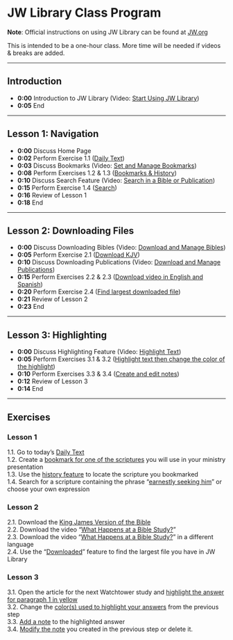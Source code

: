 # JW Library Class Program

**Note**: Official instructions on using JW Library can be found at [JW.org](http://www.jw.org/en/online-help/jw-library/)

This is intended to be a one-hour class. More time will be needed if videos & breaks are added.

---

## Introduction
- **0:00** Introduction to JW Library (Video: [Start Using JW Library](http://www.jw.org/en/online-help/jw-library/))
- **0:05** End

---

## Lesson 1: Navigation
- **0:00** Discuss Home Page
- **0:02** Perform Exercise 1.1 ([Daily Text](http://www.jw.org/en/online-help/jw-library/))
- **0:03** Discuss Bookmarks (Video: [Set and Manage Bookmarks](https://www.jw.org/en/online-help/jw-library/android/bookmarks/))
- **0:08** Perform Exercises 1.2 & 1.3 ([Bookmarks & History](https://www.jw.org/en/online-help/jw-library/android/bookmarks/))
- **0:10** Discuss Search Feature (Video: [Search in a Bible or Publication](https://www.jw.org/en/online-help/jw-library/android/search/))
- **0:15** Perform Exercise 1.4 ([Search](https://www.jw.org/en/online-help/jw-library/android/search/))
- **0:16** Review of Lesson 1
- **0:18** End

---

## Lesson 2: Downloading Files
- **0:00** Discuss Downloading Bibles (Video: [Download and Manage Bibles](https://www.jw.org/en/online-help/jw-library/android/bibles/))
- **0:05** Perform Exercise 2.1 ([Download KJV](https://www.jw.org/en/online-help/jw-library/android/bibles/))
- **0:10** Discuss Downloading Publications (Video: [Download and Manage Publications](https://www.jw.org/en/online-help/jw-library/android/publications/))
- **0:15** Perform Exercises 2.2 & 2.3 ([Download video in English and Spanish](https://www.jw.org/en/online-help/jw-library/android/publications/))
- **0:20** Perform Exercise 2.4 ([Find largest downloaded file](https://www.jw.org/en/online-help/jw-library/))
- **0:21** Review of Lesson 2
- **0:23** End

---

## Lesson 3: Highlighting
- **0:00** Discuss Highlighting Feature (Video: [Highlight Text](https://www.jw.org/en/online-help/jw-library/android/highlight-text/))
- **0:05** Perform Exercises 3.1 & 3.2 ([Highlight text then change the color of the highlight](https://www.jw.org/en/online-help/jw-library/android/highlight-text/))
- **0:10** Perform Exercises 3.3 & 3.4 ([Create and edit notes](https://www.jw.org/en/online-help/jw-library/android/highlight-text/))
- **0:12** Review of Lesson 3
- **0:14** End

---

## Exercises

### Lesson 1
1.1. Go to today’s [Daily Text](http://www.jw.org/en/online-help/jw-library/)  
1.2. Create a [bookmark for one of the scriptures](https://www.jw.org/en/online-help/jw-library/android/bookmarks/) you will use in your ministry presentation  
1.3. Use the [history feature](https://www.jw.org/en/online-help/jw-library/android/bookmarks/) to locate the scripture you bookmarked  
1.4. Search for a scripture containing the phrase “[earnestly seeking him](https://www.jw.org/en/online-help/jw-library/android/search/)” or choose your own expression  

### Lesson 2
2.1. Download the [King James Version of the Bible](https://www.jw.org/en/online-help/jw-library/android/bibles/)  
2.2. Download the video “[What Happens at a Bible Study?](https://www.jw.org/en/online-help/jw-library/android/publications/)”  
2.3. Download the video “[What Happens at a Bible Study?](https://www.jw.org/en/online-help/jw-library/android/publications/)” in a different language  
2.4. Use the “[Downloaded](https://www.jw.org/en/online-help/jw-library/android/publications/)” feature to find the largest file you have in JW Library  

### Lesson 3
3.1. Open the article for the next Watchtower study and [highlight the answer for paragraph 1 in yellow](https://www.jw.org/en/online-help/jw-library/android/highlight-text/)  
3.2. Change the [color(s) used to highlight your answers](https://www.jw.org/en/online-help/jw-library/android/highlight-text/) from the previous step  
3.3. [Add a note](https://www.jw.org/en/online-help/jw-library/android/highlight-text/) to the highlighted answer  
3.4. [Modify the note](https://www.jw.org/en/online-help/jw-library/android/highlight-text/) you created in the previous step or delete it.  

